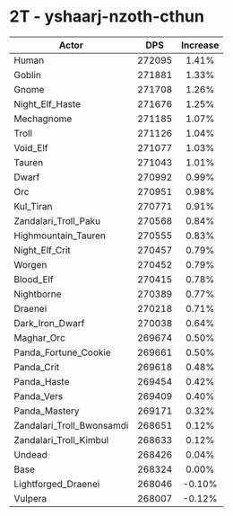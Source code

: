 # 2T - yshaarj-nzoth-cthun
| Actor | DPS | Increase |
|---|:---:|:---:|
|Human|272095|1.41%|
|Goblin|271881|1.33%|
|Gnome|271708|1.26%|
|Night_Elf_Haste|271676|1.25%|
|Mechagnome|271185|1.07%|
|Troll|271126|1.04%|
|Void_Elf|271077|1.03%|
|Tauren|271043|1.01%|
|Dwarf|270992|0.99%|
|Orc|270951|0.98%|
|Kul_Tiran|270771|0.91%|
|Zandalari_Troll_Paku|270568|0.84%|
|Highmountain_Tauren|270555|0.83%|
|Night_Elf_Crit|270457|0.79%|
|Worgen|270452|0.79%|
|Blood_Elf|270415|0.78%|
|Nightborne|270389|0.77%|
|Draenei|270218|0.71%|
|Dark_Iron_Dwarf|270038|0.64%|
|Maghar_Orc|269674|0.50%|
|Panda_Fortune_Cookie|269661|0.50%|
|Panda_Crit|269618|0.48%|
|Panda_Haste|269454|0.42%|
|Panda_Vers|269409|0.40%|
|Panda_Mastery|269171|0.32%|
|Zandalari_Troll_Bwonsamdi|268651|0.12%|
|Zandalari_Troll_Kimbul|268633|0.12%|
|Undead|268426|0.04%|
|Base|268324|0.00%|
|Lightforged_Draenei|268046|-0.10%|
|Vulpera|268007|-0.12%|
